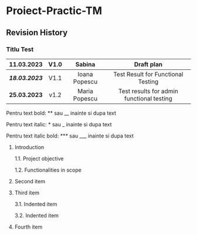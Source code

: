# Proiect-Practic-TM
## Revision History
### Titlu Test
| 11.03.2023 | V1.0    | Sabina    |  Draft plan |
| :-----: | :---: | :---: | :---: |
| ***18.03.2023*** | V1.1   | Ioana Popescu   | Test Result for Functional Testing |
| __25.03.2023__ | v1.2| Maria Popescu | Test results for admin functional testing |

Pentru text bold: ** sau __ inainte si dupa text

Pentru text italic: * sau _ inainte si dupa text

Pentru text italic bold: *** sau ___ inainte si dupa text

1. Introduction

   1.1. Project objective
 
   1.2. Functionalities in scope
 
2. Second item
3. Third item

    3.1. Indented item
    
    3.2. Indented item
4. Fourth item
